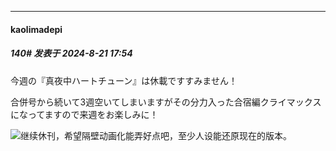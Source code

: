 ﻿
*****

####  kaolimadepi  
##### 140#       发表于 2024-8-21 17:54

今週の『真夜中ハートチューン』は休載ですすみません！

合併号から続いて3週空いてしまいますがその分力入った合宿編クライマックスになってますので来週をお楽しみに！

<img src="https://static.saraba1st.com/image/smiley/face2017/091.png" referrerpolicy="no-referrer">继续休刊，希望隔壁动画化能弄好点吧，至少人设能还原现在的版本。

